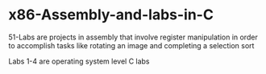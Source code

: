 # x86-Assembly-and-labs-in-C

51-Labs are projects in assembly that involve register manipulation in order to accomplish tasks like rotating an image and completing a selection sort

Labs 1-4 are operating system level C labs
